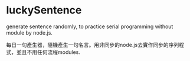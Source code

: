luckySentence
=============

generate sentence randomly, to practice serial programming without module by  node.js.

每日一句產生器，隨機產生一句名言。用非同步的node.js去實作同步的序列程式，並且不用任何流程modules.


